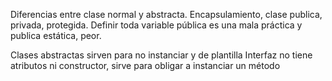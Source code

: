 Diferencias entre clase normal y abstracta.
Encapsulamiento, clase publica, privada, protegida.
Definir toda variable pública es una mala práctica y publica estática, peor.

Clases abstractas sirven para no instanciar y de plantilla
Interfaz no tiene atributos ni constructor, sirve para obligar a instanciar un método

